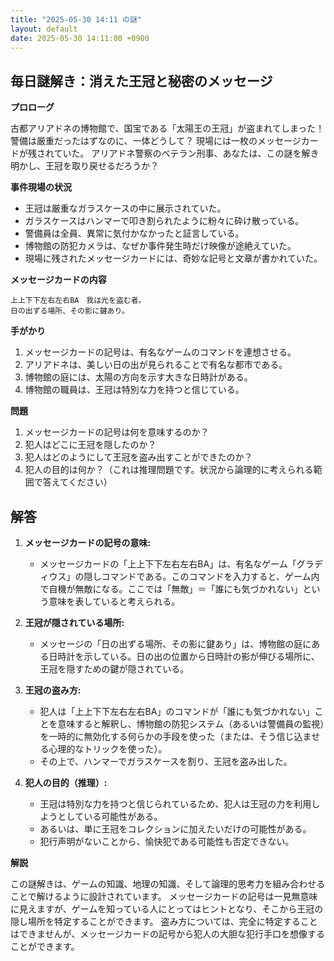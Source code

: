 ```yaml
---
title: "2025-05-30 14:11 の謎"
layout: default
date: 2025-05-30 14:11:00 +0900
---
```

## 毎日謎解き：消えた王冠と秘密のメッセージ

**プロローグ**

古都アリアドネの博物館で、国宝である「太陽王の王冠」が盗まれてしまった！
警備は厳重だったはずなのに、一体どうして？
現場には一枚のメッセージカードが残されていた。
アリアドネ警察のベテラン刑事、あなたは、この謎を解き明かし、王冠を取り戻せるだろうか？

**事件現場の状況**

*   王冠は厳重なガラスケースの中に展示されていた。
*   ガラスケースはハンマーで叩き割られたように粉々に砕け散っている。
*   警備員は全員、異常に気付かなかったと証言している。
*   博物館の防犯カメラは、なぜか事件発生時だけ映像が途絶えていた。
*   現場に残されたメッセージカードには、奇妙な記号と文章が書かれていた。

**メッセージカードの内容**

```
上上下下左右左右BA　我は光を盗む者。
日の出ずる場所、その影に鍵あり。
```

**手がかり**

1.  メッセージカードの記号は、有名なゲームのコマンドを連想させる。
2.  アリアドネは、美しい日の出が見られることで有名な都市である。
3.  博物館の庭には、太陽の方向を示す大きな日時計がある。
4.  博物館の職員は、王冠は特別な力を持つと信じている。

**問題**

1.  メッセージカードの記号は何を意味するのか？
2.  犯人はどこに王冠を隠したのか？
3.  犯人はどのようにして王冠を盗み出すことができたのか？
4.  犯人の目的は何か？（これは推理問題です。状況から論理的に考えられる範囲で答えてください）

## 解答

1.  **メッセージカードの記号の意味:**
    *   メッセージカードの「上上下下左右左右BA」は、有名なゲーム「グラディウス」の隠しコマンドである。このコマンドを入力すると、ゲーム内で自機が無敵になる。ここでは「無敵」＝「誰にも気づかれない」という意味を表していると考えられる。

2.  **王冠が隠されている場所:**
    *   メッセージの「日の出ずる場所、その影に鍵あり」は、博物館の庭にある日時計を示している。日の出の位置から日時計の影が伸びる場所に、王冠を隠すための鍵が隠されている。

3.  **王冠の盗み方:**
    *   犯人は「上上下下左右左右BA」のコマンドが「誰にも気づかれない」ことを意味すると解釈し、博物館の防犯システム（あるいは警備員の監視）を一時的に無効化する何らかの手段を使った（または、そう信じ込ませる心理的なトリックを使った）。
    *   その上で、ハンマーでガラスケースを割り、王冠を盗み出した。

4.  **犯人の目的（推理）:**
    *   王冠は特別な力を持つと信じられているため、犯人は王冠の力を利用しようとしている可能性がある。
    *   あるいは、単に王冠をコレクションに加えたいだけの可能性がある。
    *   犯行声明がないことから、愉快犯である可能性も否定できない。

**解説**

この謎解きは、ゲームの知識、地理の知識、そして論理的思考力を組み合わせることで解けるように設計されています。
メッセージカードの記号は一見無意味に見えますが、ゲームを知っている人にとってはヒントとなり、そこから王冠の隠し場所を特定することができます。
盗み方については、完全に特定することはできませんが、メッセージカードの記号から犯人の大胆な犯行手口を想像することができます。
